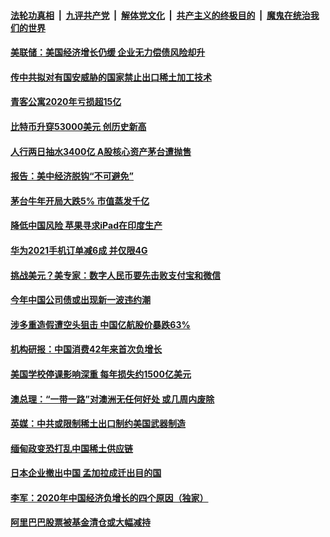 

####  [法轮功真相](../../../../basic/blob/master/README.md?t=02210531) &nbsp;|&nbsp; [九评共产党](../../../../9ping.md/blob/master/README.md?t=02210531) &nbsp;|&nbsp; [解体党文化](../../../../jtdwh.md/blob/master/README.md?t=02210531)  &nbsp;|&nbsp; [共产主义的终极目的](../../../../gczydzjmd.md/blob/master/README.md?t=02210531) &nbsp;|&nbsp; [魔鬼在统治我们的世界](../../../../mgztzwmdsj.md/blob/master/README.md?t=02210531) 

#### [美联储：美国经济增长仍缓 企业无力偿债风险却升](../pages/soh7/476411.md?t=02210531) 
#### [传中共拟对有国安威胁的国家禁止出口稀土加工技术](../pages/soh7/476231.md?t=02210531) 
#### [青客公寓2020年亏损超15亿](../pages/soh7/476216.md?t=02210531) 
#### [比特币升穿53000美元 创历史新高](../pages/soh7/476204.md?t=02210531) 
#### [人行两日抽水3400亿  A股核心资产茅台遭抛售](../pages/soh7/476189.md?t=02210531) 
#### [报告：美中经济脱钩“不可避免”](../pages/soh7/475844.md?t=02210531) 
#### [茅台牛年开局大跌5% 市值蒸发千亿](../pages/soh7/475832.md?t=02210531) 
#### [降低中国风险  苹果寻求iPad在印度生产](../pages/soh7/475829.md?t=02210531) 
#### [华为2021手机订单减6成 并仅限4G](../pages/soh7/475826.md?t=02210531) 
#### [挑战美元？美专家：数字人民币要先击败支付宝和微信](../pages/soh7/475490.md?t=02210531) 
#### [今年中国公司债或出现新一波违约潮](../pages/soh7/475466.md?t=02210531) 
#### [涉多重造假遭空头狙击 中国亿航股价暴跌63%](../pages/soh7/475448.md?t=02210531) 
#### [机构研报：中国消费42年来首次负增长](../pages/soh7/475442.md?t=02210531) 
#### [美国学校停课影响深重 每年损失约1500亿美元](../pages/soh7/475274.md?t=02210531) 
#### [澳总理：“一带一路”对澳洲无任何好处 或几周内废除](../pages/soh7/475115.md?t=02210531) 
#### [英媒：中共或限制稀土出口制约美国武器制造](../pages/soh7/475103.md?t=02210531) 
#### [缅甸政变恐打乱中国稀土供应链](../pages/soh7/475088.md?t=02210531) 
#### [日本企业撤出中国 孟加拉成迁出目的国](../pages/soh7/475082.md?t=02210531) 
#### [李军：2020年中国经济负增长的四个原因（独家）](../pages/soh7/474746.md?t=02210531) 
#### [阿里巴巴股票被基金清仓或大幅减持](../pages/soh7/474743.md?t=02210531) 
